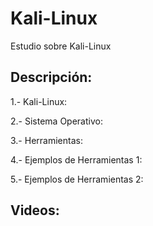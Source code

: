 # Kali-Linux
Estudio sobre Kali-Linux
## Descripción:

1.- Kali-Linux:

2.- Sistema Operativo:

3.- Herramientas:

4.- Ejemplos de Herramientas 1:

5.- Ejemplos de Herramientas 2:

## Videos:
